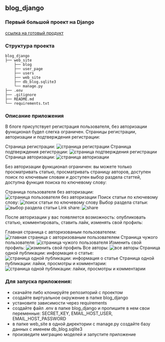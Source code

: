 ## blog_django
### Первый большой проект на Django
[ссылка на готовый продукт](https://trueget.pythonanywhere.com)

### Структура проекта
```
blog_django
├── web_site
    ├── blog
    ├── user_page
    ├── users
    ├── web_site
    ├── db_blog.sqlite3
    └── manage.py
├── .env
├── .gitignore
├── README.md
└── requirements.txt
```


### Описание приложения

В блоге присутствует регистрация пользователя, без авторизации функционал будел слегка ограничен.
Страницы регистрации, авторизации и подтверждения регистрации:

Страница регистрации:
![страница регистрации](./img_from_project/register.png)
Страница подтверждения регистрации:
![страница подтверждения регистрации](./img_from_project/activation.png)
Страница авторизации:
![страница авторизации](./img_from_project/login.png)

Без авторизации функционал ограничен: вы можете только просматривать статью, просматривать страницу авторов, доступен поиск по ключевым словам и доступен выбор раздела статтей, доступна функция поиска по ключевому слову:

Страница пользователя без авторизации:
![страница пользователя без авторизации](./img_from_project/another_user_page_not_login.png)
Поиск статьи по ключевому слову:
![поиск статьи по ключевому слову](./img_from_project/search.png)
Выбор раздела статьи:
![выбор раздела статьи](./img_from_project/articles_section.png)
Link share:
![share](./img_from_project/link_share.png)

После авторизации у вас появляется возможность: опубликовать статью, комментировать, ставить лайк, изменять свой профиль:

Главная страница с авторизованым пользователем:
![главная страница с авторизованым пользователем](./img_from_project/main_page.png)
Страница чужого пользователя:
![страница чужого пользователя](./img_from_project/another_user_page.png)
Изменить свой профиль:
![изменить свой профиль](./img_from_project/change_profile.png)
Все авторы:
![все авторы](./img_from_project/authors.png)
Страница одной публикации: информация о статье:
![страница одной публикации: информация о статье](./img_from_project/one_article_page_top.png)
Страница одной публикации: лайки, просмотры и комментарии:
![страница одной публикации: лайки, просмотры и комментарии](./img_from_project/another_article_page_bot.png)

### Для запуска приложения:
<ul>
    <li>скачайте либо клонируйте репозиторий с проектом</li>
    <li>создайте виртуальное окружение в папке blog_django</li>
    <li>установите зависимости через requirements</li>
    <li>создайте файл .env в папке blog_django и пропишите в нем свои переменные: SECRET_KEY, EMAIL_HOST_USER, EMAIL_HOST_PASSWORD</li>
    <li>в папке web_site в одной директории с manage.py создайте базу данных с именем db_blog.sqlite3</li>
    <li>произведите миграцию моделей и запустите приложение</li>
</ul>
